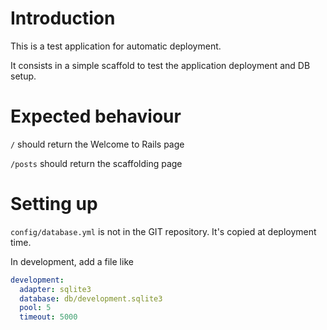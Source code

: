 # Introduction

This is a test application for automatic deployment.

It consists in a simple scaffold to test the application deployment and DB setup.

# Expected behaviour

`/` should return the Welcome to Rails page

`/posts` should return the scaffolding page

# Setting up

`config/database.yml` is not in the GIT repository.
It's copied at deployment time.

In development, add a file like 

```yaml
development:
  adapter: sqlite3
  database: db/development.sqlite3
  pool: 5
  timeout: 5000
```
